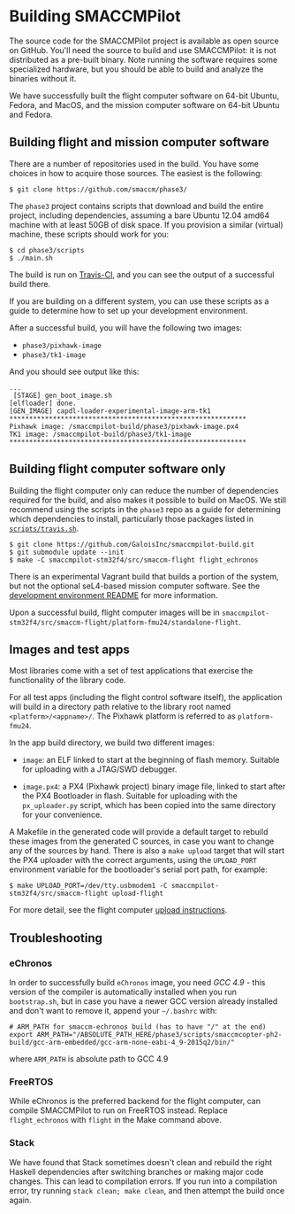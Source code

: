 # Building SMACCMPilot

The source code for the SMACCMPilot project is available as open source on
GitHub. You'll need the source to build and use SMACCMPilot: it is not
distributed as a pre-built binary. Note running the software requires some
specialized hardware, but you should be able to build and analyze the binaries
without it.

We have successfully built the flight computer software on 64-bit
Ubuntu, Fedora, and MacOS, and the mission computer software on 64-bit
Ubuntu and Fedora.

## Building flight and mission computer software

There are a number of repositories used in the build. You have some choices in
how to acquire those sources. The easiest is the following:

```$ git clone https://github.com/smaccm/phase3/```

The `phase3` project contains scripts that download and build the
entire project, including dependencies, assuming a bare Ubuntu 12.04
amd64 machine with at least 50GB of disk space. If you provision a
similar (virtual) machine, these scripts should work for you:

```
$ cd phase3/scripts
$ ./main.sh
```

The build is run on [Travis-CI](https://travis-ci.org/smaccm/phase3),
and you can see the output of a successful build there.

If you are building on a different system, you can use these scripts
as a guide to determine how to set up your development environment.

After a successful build, you will have the following two images:

* `phase3/pixhawk-image`
* `phase3/tk1-image`

And you should see output like this:

```
...
 [STAGE] gen_boot_image.sh
[elfloader] done.
[GEN_IMAGE] capdl-loader-experimental-image-arm-tk1
************************************************************
Pixhawk image: /smaccmpilot-build/phase3/pixhawk-image.px4
TK1 image: /smaccmpilot-build/phase3/tk1-image
************************************************************
```

## Building flight computer software only

Building the flight computer only can reduce the number of
dependencies required for the build, and also makes it possible to
build on MacOS. We still recommend using the scripts in the `phase3`
repo as a guide for determining which dependencies to install,
particularly those packages listed
in
[`scripts/travis.sh`](https://github.com/smaccm/phase3/blob/master/scripts/travis.sh).

```
$ git clone https://github.com/GaloisInc/smaccmpilot-build.git
$ git submodule update --init
$ make -C smaccmpilot-stm32f4/src/smaccm-flight flight_echronos
```

There is an experimental Vagrant build that builds a portion of the
system, but not the optional seL4-based mission computer software. See
the
[development environment README](https://github.com/GaloisInc/smaccmpilot-build/tree/master/development-environment) for
more information.

Upon a successful build, flight computer images will be in
`smaccmpilot-stm32f4/src/smaccm-flight/platform-fmu24/standalone-flight`.

## Images and test apps

Most libraries come with a set of test applications that exercise the
functionality of the library code.

For all test apps (including the flight control software itself), the
application will build in a directory path relative to the library
root named `<platform>/<appname>/`. The Pixhawk platform is referred
to as `platform-fmu24`.

In the app build directory, we build two different images:

* `image`: an ELF linked to start at the beginning of flash
  memory. Suitable for uploading with a JTAG/SWD debugger.

* `image.px4`: a PX4 (Pixhawk project) binary image file, linked to
  start after the PX4 Bootloader in flash. Suitable for uploading with
  the `px_uploader.py` script, which has been copied into the same
  directory for your convenience.

A Makefile in the generated code will provide a default target to
rebuild these images from the generated C sources, in case you want to
change any of the sources by hand.  There is also a `make upload`
target that will start the PX4 uploader with the correct arguments,
using the `UPLOAD_PORT` environment variable for the bootloader's
serial port path, for example:

```
$ make UPLOAD_PORT=/dev/tty.usbmodem1 -C smaccmpilot-stm32f4/src/smaccm-flight upload-flight
```

For more detail, see the flight
computer [upload instructions](standalone.html).

## Troubleshooting

### eChronos

In order to successfully build `eChronos` image, you need *GCC 4.9* -
this version of the compiler is automatically installed when you run
`bootstrap.sh`, but in case you have a newer GCC version already
installed and don't want to remove it, append your `~/.bashrc` with:

```
# ARM_PATH for smaccm-echronos build (has to have "/" at the end)
export ARM_PATH="/ABSOLUTE_PATH_HERE/phase3/scripts/smaccmcopter-ph2-build/gcc-arm-embedded/gcc-arm-none-eabi-4_9-2015q2/bin/"
```
where `ARM_PATH` is absolute path to GCC 4.9

### FreeRTOS

While eChronos is the preferred backend for the flight computer, can
compile SMACCMPilot to run on FreeRTOS instead. Replace
`flight_echronos` with `flight` in the Make command above.

### Stack

We have found that Stack sometimes doesn't clean and rebuild the right
Haskell dependencies after switching branches or making major code
changes. This can lead to compilation errors. If you run into a
compilation error, try running `stack clean; make clean`, and then
attempt the build once again.
